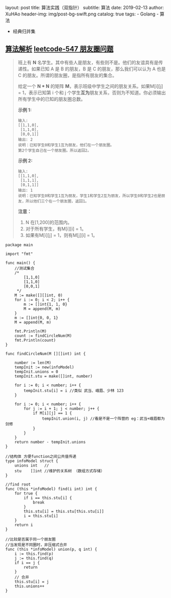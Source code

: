layout:     post
title:      算法实践（双指针）
subtitle:   算法
date:       2019-02-13
author:     XuHAo
header-img: img/post-bg-swift.png
catalog: true
tags:
    - Golang
    - 算法
- 经典归并集

[算法解析](https://mp.weixin.qq.com/s/NV4Zh08-uKY8MGJaAOiJ-A)
[leetcode-547 朋友圈问题](https://leetcode-cn.com/problems/friend-circles/)
---

>  班上有 **N** 名学生。其中有些人是朋友，有些则不是。他们的友谊具有是传递性。如果已知 A 是 B 的朋友，B 是 C 的朋友，那么我们可以认为 A 也是 C 的朋友。所谓的朋友圈，是指所有朋友的集合。
>
> 给定一个 **N \* N** 的矩阵 **M**，表示班级中学生之间的朋友关系。如果M[i][j] = 1，表示已知第 i 个和 j 个学生**互为**朋友关系，否则为不知道。你必须输出所有学生中的已知的朋友圈总数。
>
> **示例 1:**
>
> ```
> 输入: 
> [[1,1,0],
>  [1,1,0],
>  [0,0,1]]
> 输出: 2 
> 说明：已知学生0和学生1互为朋友，他们在一个朋友圈。
> 第2个学生自己在一个朋友圈。所以返回2。
> ```
>
> **示例 2:**
>
> ```
> 输入: 
> [[1,1,0],
>  [1,1,1],
>  [0,1,1]]
> 输出: 1
> 说明：已知学生0和学生1互为朋友，学生1和学生2互为朋友，所以学生0和学生2也是朋友，所以他们三个在一个朋友圈，返回1。
> ```
>
> **注意：**
>
> 1. N 在[1,200]的范围内。
> 2. 对于所有学生，有M[i][i] = 1。
> 3. 如果有M[i][j] = 1，则有M[j][i] = 1。
```
package main

import "fmt"

func main() {
	//测试集合
	/*
		[1,1,0]
		[1,1,0]
		[0,0,1]
	 */
	M := make([][]int, 0)
	for i := 0; i < 2; i++ {
		m := []int{1, 1, 0}
		M = append(M, m)
	}
	m := []int{0, 0, 1}
	M = append(M, m)

	fmt.Println(M)
	count := findCircleNum(M)
	fmt.Println(count)
}

func findCircleNum(M [][]int) int {

	number := len(M)
	tempInit := new(infoModel)
	tempInit.unions = 0
	tempInit.stu = make([]int, number)

	for i := 0; i < number; i++ {
		tempInit.stu[i] = i //类似 武当、峨眉、少林 123
	}

	for i := 0; i < number; i++ {
		for j := i + 1; j < number; j++ {
			if M[i][j] == 1 {
				tempInit.union(i, j) //看是不是一个阵营的 eg：武当+峨眉都为剑修
			}
		}
	}
	return number - tempInit.unions
}

//结构体 方便function之间公共值传递
type infoModel struct {
	unions int   //
	stu    []int //维护的关系树 （数组方式存储）
}

//find root
func (this *infoModel) find(i int) int {
	for true {
		if i == this.stu[i] {
			break
		}
		this.stu[i] = this.stu[this.stu[i]]
		i = this.stu[i]
	}
	return i
}

//比较是否属于同一个朋友圈
//当发现是不同圈时，非压缩式合并
func (this *infoModel) union(p, q int) {
	i := this.find(p)
	j := this.find(q)
	if i == j {
		return
	}
	// 合并
	this.stu[i] = j
	this.unions++
}
```